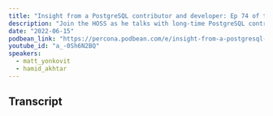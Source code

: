 ```yaml
---
title: "Insight from a PostgreSQL contributor and developer: Ep 74 of the HOSS talks with Hamid Akhtar"
description: "Join the HOSS as he talks with long-time PostgreSQL contributor, community member, and current SR Software Engineer at Percona, Hamid Akhtar.  Hamid and Matt dive into PostgreSQL development processes, talk about the future of PostgreSQL and talk about tuning, monitoring, and Observability with pg_stat_monitor."
date: "2022-06-15"
podbean_link: "https://percona.podbean.com/e/insight-from-a-postgresql-contributor-and-developer-ep-74-of-the-hoss-talks-with-hamid-akhtar/"
youtube_id: "a_-0Sh6N2BQ"
speakers:
  - matt_yonkovit
  - hamid_akhtar
---
```


## Transcript



